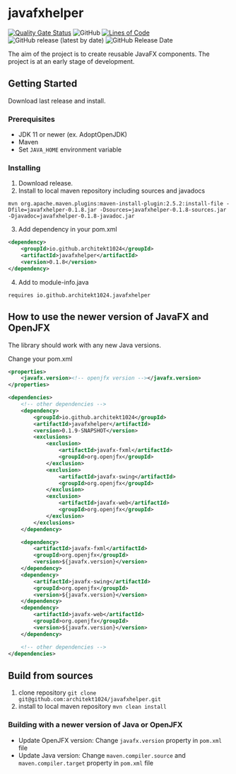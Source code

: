 # javafxhelper

[![Quality Gate Status](https://sonarcloud.io/api/project_badges/measure?project=architekt1024_javafxhelper&metric=alert_status)](https://sonarcloud.io/summary/new_code?id=architekt1024_javafxhelper)
![GitHub](https://img.shields.io/github/license/architekt1024/javafxhelper?style=plastic)
[![Lines of Code](https://sonarcloud.io/api/project_badges/measure?project=architekt1024_javafxhelper&metric=ncloc)](https://sonarcloud.io/summary/new_code?id=architekt1024_javafxhelper)
![GitHub release (latest by date)](https://img.shields.io/github/v/release/architekt1024/javafxhelper?style=plastic)
![GitHub Release Date](https://img.shields.io/github/release-date/architekt1024/javafxhelper?style=plastic)

The aim of the project is to create reusable JavaFX components. The project is at an early stage of development.

## Getting Started
Download last release and install.

### Prerequisites
* JDK 11 or newer (ex. AdoptOpenJDK)
* Maven
* Set `JAVA_HOME` environment variable

### Installing
1. Download release.
2. Install to local maven repository including sources and javadocs
```
mvn org.apache.maven.plugins:maven-install-plugin:2.5.2:install-file -Dfile=javafxhelper-0.1.8.jar -Dsources=javafxhelper-0.1.8-sources.jar -Djavadoc=javafxhelper-0.1.8-javadoc.jar
```
3. Add dependency in your pom.xml
```xml
<dependency>
	<groupId>io.github.architekt1024</groupId>
	<artifactId>javafxhelper</artifactId>
	<version>0.1.8</version>
</dependency>
```
4. Add to module-info.java
```
requires io.github.architekt1024.javafxhelper
```

## How to use the newer version of JavaFX and OpenJFX
The library should work with any new Java versions.

Change your pom.xml
```xml
<properties>
	<javafx.version><!-- openjfx version --></javafx.version>
</properties>

<dependencies>
	<!-- other dependencies -->
	<dependency>
		<groupId>io.github.architekt1024</groupId>
		<artifactId>javafxhelper</artifactId>
		<version>0.1.9-SNAPSHOT</version>
		<exclusions>
			<exclusion>
				<artifactId>javafx-fxml</artifactId>
				<groupId>org.openjfx</groupId>
			</exclusion>
			<exclusion>
				<artifactId>javafx-swing</artifactId>
				<groupId>org.openjfx</groupId>
			</exclusion>
			<exclusion>
				<artifactId>javafx-web</artifactId>
				<groupId>org.openjfx</groupId>
			</exclusion>
		</exclusions>
	</dependency>

	<dependency>
		<artifactId>javafx-fxml</artifactId>
		<groupId>org.openjfx</groupId>
		<version>${javafx.version}</version>
	</dependency>
	<dependency>
		<artifactId>javafx-swing</artifactId>
		<groupId>org.openjfx</groupId>
		<version>${javafx.version}</version>
	</dependency>
	<dependency>
		<artifactId>javafx-web</artifactId>
		<groupId>org.openjfx</groupId>
		<version>${javafx.version}</version>
	</dependency>

	<!-- other dependencies -->
</dependencies>
```

## Build from sources
1. clone repository
```git clone git@github.com:architekt1024/javafxhelper.git```
2. install to local maven repository
```mvn clean install```

### Building with a newer version of Java or OpenJFX
* Update OpenJFX version: Change `javafx.version` property in `pom.xml` file
* Update Java version: Change `maven.compiler.source` and `maven.compiler.target` property in `pom.xml` file
